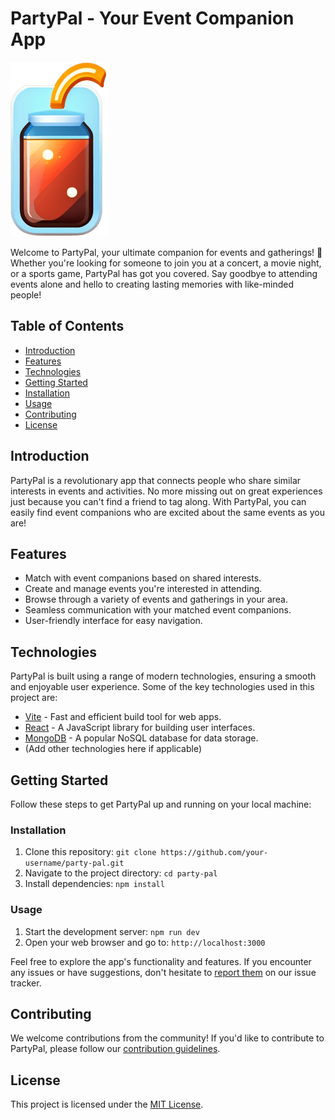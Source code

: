 # PartyPal - Your Event Companion App

![PartyPal Logo](/styles/images/logo.png) <!-- If you have a logo, replace with the actual logo link -->

Welcome to PartyPal, your ultimate companion for events and gatherings! 🎉 Whether you're looking for someone to join you at a concert, a movie night, or a sports game, PartyPal has got you covered. Say goodbye to attending events alone and hello to creating lasting memories with like-minded people!

## Table of Contents

- [Introduction](#introduction)
- [Features](#features)
- [Technologies](#technologies)
- [Getting Started](#getting-started)
- [Installation](#installation)
- [Usage](#usage)
- [Contributing](#contributing)
- [License](#license)

## Introduction

PartyPal is a revolutionary app that connects people who share similar interests in events and activities. No more missing out on great experiences just because you can't find a friend to tag along. With PartyPal, you can easily find event companions who are excited about the same events as you are!

## Features

- Match with event companions based on shared interests.
- Create and manage events you're interested in attending.
- Browse through a variety of events and gatherings in your area.
- Seamless communication with your matched event companions.
- User-friendly interface for easy navigation.

## Technologies

PartyPal is built using a range of modern technologies, ensuring a smooth and enjoyable user experience. Some of the key technologies used in this project are:

- [Vite](https://vitejs.dev/) - Fast and efficient build tool for web apps.
- [React](https://reactjs.org/) - A JavaScript library for building user interfaces.
- [MongoDB](https://www.mongodb.com/) - A popular NoSQL database for data storage.
- (Add other technologies here if applicable)

## Getting Started

Follow these steps to get PartyPal up and running on your local machine:

### Installation

1. Clone this repository: `git clone https://github.com/your-username/party-pal.git`
2. Navigate to the project directory: `cd party-pal`
3. Install dependencies: `npm install`

### Usage

1. Start the development server: `npm run dev`
2. Open your web browser and go to: `http://localhost:3000`

Feel free to explore the app's functionality and features. If you encounter any issues or have suggestions, don't hesitate to [report them](link-to-issue-tracker) on our issue tracker.

## Contributing

We welcome contributions from the community! If you'd like to contribute to PartyPal, please follow our [contribution guidelines](link-to-contributing-guidelines).

## License

This project is licensed under the [MIT License](link-to-license-file).
